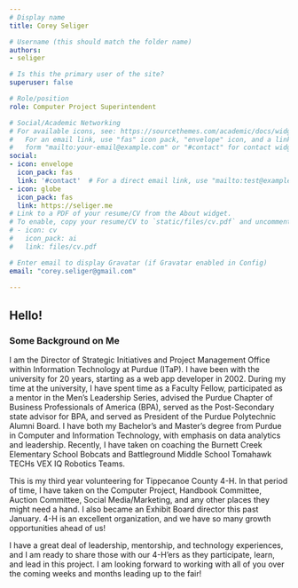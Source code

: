 ```yaml
---
# Display name
title: Corey Seliger

# Username (this should match the folder name)
authors:
- seliger

# Is this the primary user of the site?
superuser: false

# Role/position
role: Computer Project Superintendent

# Social/Academic Networking
# For available icons, see: https://sourcethemes.com/academic/docs/widgets/#icons
#   For an email link, use "fas" icon pack, "envelope" icon, and a link in the
#   form "mailto:your-email@example.com" or "#contact" for contact widget.
social:
- icon: envelope
  icon_pack: fas
  link: '#contact'  # For a direct email link, use "mailto:test@example.org".
- icon: globe
  icon_pack: fas
  link: https://seliger.me
# Link to a PDF of your resume/CV from the About widget.
# To enable, copy your resume/CV to `static/files/cv.pdf` and uncomment the lines below.  
# - icon: cv
#   icon_pack: ai
#   link: files/cv.pdf

# Enter email to display Gravatar (if Gravatar enabled in Config)
email: "corey.seliger@gmail.com"
  
---
```


## Hello!

### Some Background on Me

I am the Director of Strategic Initiatives and Project Management Office within Information Technology at Purdue (ITaP). I have been with the university for 20 years, starting as a web app developer in 2002. During my time at the university, I have spent time as a Faculty Fellow, participated as a mentor in the Men’s Leadership Series, advised the Purdue Chapter of Business Professionals of America (BPA), served as the Post-Secondary state advisor for BPA, and served as President of the Purdue Polytechnic Alumni Board. I have both my Bachelor’s and Master’s degree from Purdue in Computer and Information Technology, with emphasis on data analytics and leadership. Recently, I have taken on coaching the Burnett Creek Elementary School Bobcats and Battleground Middle School Tomahawk TECHs VEX IQ Robotics Teams.

This is my third year volunteering for Tippecanoe County 4-H. In that period of time, I have taken on the Computer Project, Handbook Committee, Auction Committee, Social Media/Marketing, and any other places they might need a hand. I also became an Exhibit Board director this past January. 4-H is an excellent organization, and we have so many growth opportunities ahead of us!

I have a great deal of leadership, mentorship, and technology experiences, and I am ready to share those with our 4-H’ers as they participate, learn, and lead in this project. I am looking forward to working with all of you over the coming weeks and months leading up to the fair!
